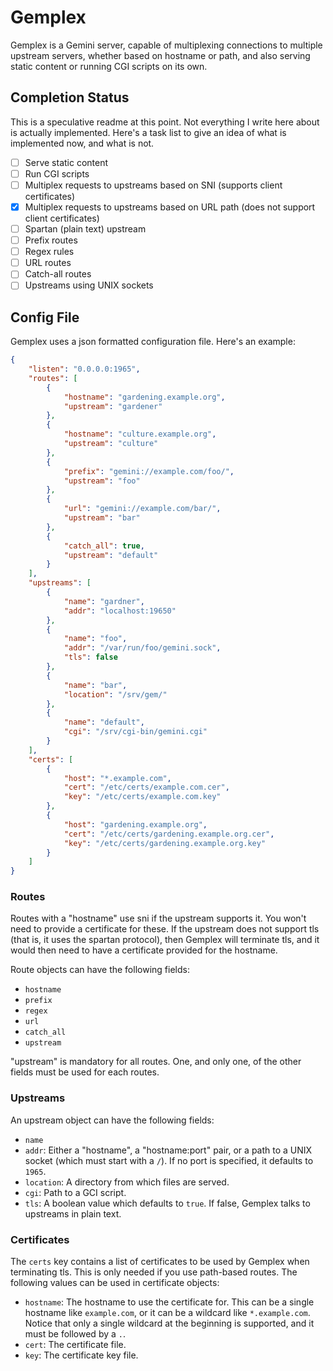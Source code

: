 # Gemplex

Gemplex is a Gemini server, capable of multiplexing connections to multiple
upstream servers, whether based on hostname or path, and also serving static
content or running CGI scripts on its own.

## Completion Status

This is a speculative readme at this point. Not everything I write here about is
actually implemented. Here's a task list to give an idea of what is implemented
now, and what is not.

 - [ ] Serve static content
 - [ ] Run CGI scripts
 - [ ] Multiplex requests to upstreams based on SNI (supports client certificates)
 - [x] Multiplex requests to upstreams based on URL path (does not support client certificates)
 - [ ] Spartan (plain text) upstream
 - [ ] Prefix routes
 - [ ] Regex rules
 - [ ] URL routes
 - [ ] Catch-all routes
 - [ ] Upstreams using UNIX sockets
 
## Config File

Gemplex uses a json formatted configuration file. Here's an example:

``` json
{
    "listen": "0.0.0.0:1965",
    "routes": [
        {
            "hostname": "gardening.example.org",
            "upstream": "gardener"
        },
        {
            "hostname": "culture.example.org",
            "upstream": "culture"
        },
        {
            "prefix": "gemini://example.com/foo/",
            "upstream": "foo"
        },
        {
            "url": "gemini://example.com/bar/",
            "upstream": "bar"
        },
        {
            "catch_all": true,
            "upstream": "default"
        }
    ],
    "upstreams": [
        {
            "name": "gardner",
            "addr": "localhost:19650"
        },
        {
            "name": "foo",
            "addr": "/var/run/foo/gemini.sock",
            "tls": false
        },
        {
            "name": "bar",
            "location": "/srv/gem/"
        },
        {
            "name": "default",
            "cgi": "/srv/cgi-bin/gemini.cgi"
        }
    ],
    "certs": [
        {
            "host": "*.example.com",
            "cert": "/etc/certs/example.com.cer",
            "key": "/etc/certs/example.com.key"
        },
        {
            "host": "gardening.example.org",
            "cert": "/etc/certs/gardening.example.org.cer",
            "key": "/etc/certs/gardening.example.org.key"
        }
    ]
}
```

### Routes

Routes with a "hostname" use sni if the upstream supports it. You won't need to
provide a certificate for these. If the upstream does not support tls (that is,
it uses the spartan protocol), then Gemplex will terminate tls, and it would
then need to have a certificate provided for the hostname.

Route objects can have the following fields:

 - `hostname`
 - `prefix`
 - `regex`
 - `url`
 - `catch_all`
 - `upstream`

"upstream" is mandatory for all routes. One, and only one, of the other fields
must be used for each routes.

### Upstreams

An upstream object can have the following fields:

 - `name`
 - `addr`: Either a "hostname", a "hostname:port" pair, or a path to a UNIX
   socket (which must start with a `/`). If no port is specified, it defaults to
   `1965`.
 - `location`: A directory from which files are served.
 - `cgi`: Path to a GCI script.
 - `tls`: A boolean value which defaults to `true`. If false, Gemplex talks to
   upstreams in plain text.

### Certificates

The `certs` key contains a list of certificates to be used by Gemplex when
terminating tls. This is only needed if you use path-based routes. The following
values can be used in certificate objects:

 - `hostname`: The hostname to use the certificate for. This can be a single
   hostname like `example.com`, or it can be a wildcard like `*.example.com`.
   Notice that only a single wildcard at the beginning is supported, and it must
   be followed by a `.`.
 - `cert`: The certificate file.
 - `key`: The certificate key file.
